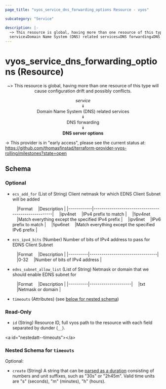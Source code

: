 ```yaml
---
page_title: "vyos_service_dns_forwarding_options Resource - vyos"

subcategory: "Service"

description: |- 
  ~> This resource is global, having more than one resource of this type will cause configuration drift and possibly conflicts.
  service⯯Domain Name System (DNS) related services⯯DNS forwarding⯯DNS server options
---
```


# vyos_service_dns_forwarding_options (Resource)
<center>

~> This resource is global, having more than one resource of this type will cause configuration drift and possibly conflicts.

*service*  
⯯  
Domain Name System (DNS) related services  
⯯  
DNS forwarding  
⯯  
**DNS server options**


</center>

-> This provider is in "early access", please see the current status at: https://github.com/thomasfinstad/terraform-provider-vyos-rolling/milestones?state=open

## Schema

### Optional

- `ecs_add_for` (List of String) Client netmask for which EDNS Client Subnet will be added

    &emsp;|Format    &emsp;|Description                                        |
    |------------|-----------------------------------------------------|
    &emsp;|ipv4net   &emsp;|IPv4 prefix to match                               |
    &emsp;|!ipv4net  &emsp;|Match everything except the specified IPv4 prefix  |
    &emsp;|ipv6net   &emsp;|IPv6 prefix to match                               |
    &emsp;|!ipv6net  &emsp;|Match everything except the specified IPv6 prefix  |
- `ecs_ipv4_bits` (Number) Number of bits of IPv4 address to pass for EDNS Client Subnet

    &emsp;|Format  &emsp;|Description                     |
    |----------|----------------------------------|
    &emsp;|0-32    &emsp;|Number of bits of IPv4 address  |
- `edns_subnet_allow_list` (List of String) Netmask or domain that we should enable EDNS subnet for

    &emsp;|Format  &emsp;|Description        |
    |----------|---------------------|
    &emsp;|txt     &emsp;|Netmask or domain  |
- `timeouts` (Attributes) (see [below for nested schema](#nestedatt--timeouts))

### Read-Only

- `id` (String) Resource ID, full vyos path to the resource with each field separated by dunder (`__`).

&lt;a id=&#34;nestedatt--timeouts&#34;&gt;&lt;/a&gt;
### Nested Schema for `timeouts`

Optional:

- `create` (String) A string that can be [parsed as a duration](https://pkg.go.dev/time#ParseDuration) consisting of numbers and unit suffixes, such as &#34;30s&#34; or &#34;2h45m&#34;. Valid time units are &#34;s&#34; (seconds), &#34;m&#34; (minutes), &#34;h&#34; (hours).  
